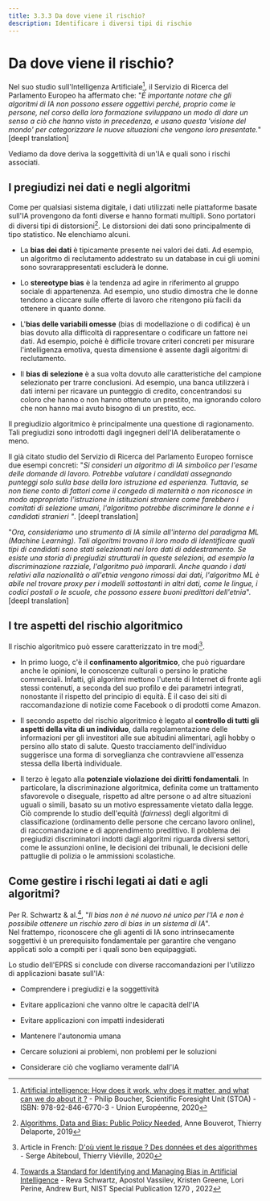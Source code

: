 ```yaml
---
title: 3.3.3 Da dove viene il rischio?
description: Identificare i diversi tipi di rischio
---
```


# Da dove viene il rischio?
Nel suo studio sull'Intelligenza Artificiale[^1], il Servizio di Ricerca del Parlamento Europeo ha affermato che: "*È importante notare che gli algoritmi di IA non possono essere oggettivi perché, proprio come le persone, nel corso della loro formazione sviluppano un modo di dare un senso a ciò che hanno visto in precedenza, e usano questa 'visione del mondo' per categorizzare le nuove situazioni che vengono loro presentate.*" [deepl translation]

Vediamo da dove deriva la soggettività di un'IA e quali sono i rischi associati.

## I pregiudizi nei dati e negli algoritmi

Come per qualsiasi sistema digitale, i dati utilizzati nelle piattaforme basate sull'IA provengono da fonti diverse e hanno formati multipli. Sono portatori di diversi tipi di distorsioni[^2]. Le distorsioni dei dati sono principalmente di tipo statistico. Ne elenchiamo alcuni.

- La **bias dei dati** è tipicamente presente nei valori dei dati. Ad esempio, un algoritmo di reclutamento addestrato su un database in cui gli uomini sono sovrarappresentati escluderà le donne.

- Lo **stereotype bias** è la tendenza ad agire in riferimento al gruppo sociale di appartenenza. Ad esempio, uno studio dimostra che le donne tendono a cliccare sulle offerte di lavoro che ritengono più facili da ottenere in quanto donne.

- L'**bias delle variabili omesse** (bias di modellazione o di codifica) è un bias dovuto alla difficoltà di rappresentare o codificare un fattore nei dati. Ad esempio, poiché è difficile trovare criteri concreti per misurare l'intelligenza emotiva, questa dimensione è assente dagli algoritmi di reclutamento.

- Il **bias di selezione** è a sua volta dovuto alle caratteristiche del campione selezionato per trarre conclusioni. Ad esempio, una banca utilizzerà i dati interni per ricavare un punteggio di credito, concentrandosi su coloro che hanno o non hanno ottenuto un prestito, ma ignorando coloro che non hanno mai avuto bisogno di un prestito, ecc.

Il pregiudizio algoritmico è principalmente una questione di ragionamento. Tali pregiudizi sono introdotti dagli ingegneri dell'IA deliberatamente o meno.

Il già citato studio del Servizio di Ricerca del Parlamento Europeo fornisce due esempi concreti: "*Si consideri un algoritmo di IA simbolico per l'esame delle domande di lavoro. Potrebbe valutare i candidati assegnando punteggi solo sulla base della loro istruzione ed esperienza. Tuttavia, se non tiene conto di fattori come il congedo di maternità o non riconosce in modo appropriato l'istruzione in istituzioni straniere come farebbero i comitati di selezione umani, l'algoritmo potrebbe discriminare le donne e i candidati stranieri "*. [deepl translation]

"*Ora, consideriamo uno strumento di IA simile all'interno del paradigma ML (Machine Learning). Tali algoritmi trovano il loro modo di identificare quali tipi di candidati sono stati selezionati nei loro dati di addestramento. Se esiste una storia di pregiudizi strutturali in queste selezioni, ad esempio la discriminazione razziale, l'algoritmo può impararli. Anche quando i dati relativi alla nazionalità o all'etnia vengono rimossi dai dati, l'algoritmo ML è abile nel trovare proxy per i modelli sottostanti in altri dati, come le lingue, i codici postali o le scuole, che possono essere buoni predittori dell'etnia*". [deepl translation]

## I tre aspetti del rischio algoritmico

Il rischio algoritmico può essere caratterizzato in tre modi[^3].

- In primo luogo, c'è il **confinamento algoritmico**, che può riguardare anche le opinioni, le conoscenze culturali o persino le pratiche commerciali. Infatti, gli algoritmi mettono l'utente di Internet di fronte agli stessi contenuti, a seconda del suo profilo e dei parametri integrati, nonostante il rispetto del principio di equità. È il caso dei siti di raccomandazione di notizie come Facebook o di prodotti come Amazon.

- Il secondo aspetto del rischio algoritmico è legato al **controllo di tutti gli aspetti della vita di un individuo**, dalla regolamentazione delle informazioni per gli investitori alle sue abitudini alimentari, agli hobby o persino allo stato di salute. Questo tracciamento dell'individuo suggerisce una forma di sorveglianza che contravviene all'essenza stessa della libertà individuale.

- Il terzo è legato alla **potenziale violazione dei diritti fondamentali**. In particolare, la discriminazione algoritmica, definita come un trattamento sfavorevole o diseguale, rispetto ad altre persone o ad altre situazioni uguali o simili, basato su un motivo espressamente vietato dalla legge. Ciò comprende lo studio dell'equità (*fairness*) degli algoritmi di classificazione (ordinamento delle persone che cercano lavoro online), di raccomandazione e di apprendimento predittivo. Il problema dei pregiudizi discriminatori indotti dagli algoritmi riguarda diversi settori, come le assunzioni online, le decisioni dei tribunali, le decisioni delle pattuglie di polizia o le ammissioni scolastiche.

## Come gestire i rischi legati ai dati e agli algoritmi?

Per R. Schwartz &amp; al.[^4], "*Il bias non è né nuovo né unico per l'IA e non è possibile ottenere un rischio zero di bias in un sistema di IA*".  
Nel frattempo, riconoscere che gli agenti di IA sono intrinsecamente soggettivi è un prerequisito fondamentale per garantire che vengano applicati solo a compiti per i quali sono ben equipaggiati.

Lo studio dell'EPRS si conclude con diverse raccomandazioni per l'utilizzo di applicazioni basate sull'IA:

- Comprendere i pregiudizi e la soggettività

- Evitare applicazioni che vanno oltre le capacità dell'IA

- Evitare applicazioni con impatti indesiderati

- Mantenere l'autonomia umana

- Cercare soluzioni ai problemi, non problemi per le soluzioni

- Considerare ciò che vogliamo veramente dall'IA

[^1]: [Artificial intelligence: How does it work, why does it matter, and what can we do about it ?](https://www.europarl.europa.eu/thinktank/en/document/EPRS_STU(2020)641547) - Philip Boucher, Scientific Foresight Unit (STOA) - ISBN: 978-92-846-6770-3 - Union Européenne, 2020

[^2]: [Algorithms, Data and Bias: Public Policy Needed](https://www.institutmontaigne.org/en/analysis/algorithms-data-and-bias-public-policy-needed?_wrapper_format=html), Anne Bouverot, Thierry Delaporte, 2019

[^3]: Article in French: [D'où vient le risque ? Des données et des algorithmes](https://www.lemonde.fr/blog/binaire/2020/02/05/les-plateformes-numeriques-un-foyer-pour-les-risques-donnees-et-algorithmes/) - Serge Abiteboul, Thierry Viéville, 2020

[^4]: [Towards a Standard for Identifying and Managing Bias in Artificial Intelligence](https://doi.org/10.6028/NIST.SP.1270) - Reva Schwartz, Apostol Vassilev, Kristen Greene, Lori Perine, Andrew Burt, NIST Special Publication 1270 , 2022

